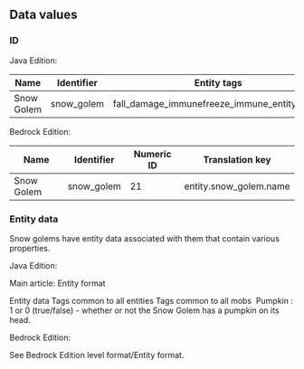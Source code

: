 ## Data values
### ID
Java Edition:

| Name       | Identifier | Entity tags                                  | Translation key             |
|------------|------------|----------------------------------------------|-----------------------------|
| Snow Golem | snow_golem | fall_damage_immunefreeze_immune_entity_types | entity.minecraft.snow_golem |

Bedrock Edition:

| Name       | Identifier | Numeric ID | Translation key        |
|------------|------------|------------|------------------------|
| Snow Golem | snow_golem | 21         | entity.snow_golem.name |

### Entity data
Snow golems have entity data associated with them that contain various properties.

Java Edition:

Main article: Entity format

 Entity data
Tags common to all entities
Tags common to all mobs
 Pumpkin : 1 or 0 (true/false) - whether or not the Snow Golem has a pumpkin on its head.

Bedrock Edition:

See Bedrock Edition level format/Entity format.

